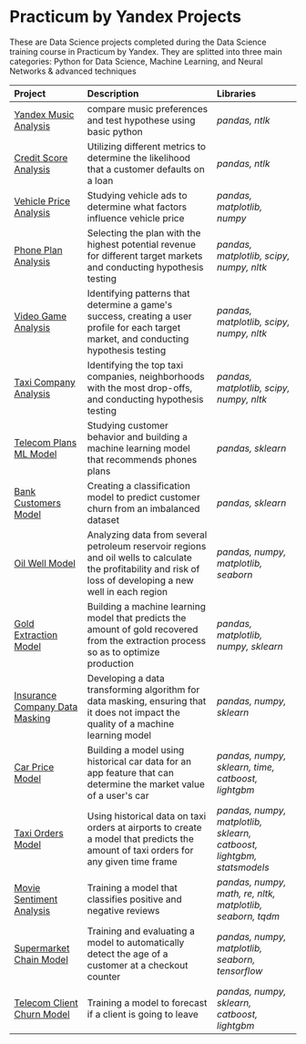 
# Practicum by Yandex Projects
These are Data Science projects completed during the Data Science training course in Practicum by Yandex.
They are splitted into three main categories: Python for Data Science, Machine Learning, and Neural Networks & advanced techniques

| Project               | Description                                                                                 | Libraries                      |
|:--------------------- |:------------------------------------------------------------------------------------------- |:------------------------------ |
|[Yandex Music Analysis](https://github.com/jiatan05/yandex-practicum-projects/tree/project-1 "Yandex Music Analysis")|compare music preferences and test hypothese using basic python|*pandas, ntlk*|
|[Credit Score Analysis](https://github.com/jiatan05/yandex-practicum-projects/tree/project-2 "Credit Score Analysis")|Utilizing different metrics to determine the likelihood that a customer defaults on a loan|*pandas, ntlk*|
|[Vehicle Price Analysis](https://github.com/jiatan05/yandex-practicum-projects/tree/project-3 "Vehicle Price Analysis")|Studying vehicle ads to determine what factors influence vehicle price|*pandas, matplotlib, numpy*|
|[Phone Plan Analysis](https://github.com/jiatan05/yandex-practicum-projects/tree/project-4 "Phone Plan Analysis")|Selecting the plan with the highest potential revenue for different target markets and conducting hypothesis testing|*pandas, matplotlib, scipy, numpy, nltk*|
|[Video Game Analysis](https://github.com/jiatan05/yandex-practicum-projects/tree/project-5 "Video Game Analysis")|Identifying patterns that determine a game's success, creating a user profile for each target market, and conducting hypothesis testing|*pandas, matplotlib, scipy, numpy, nltk*|
|[Taxi Company Analysis](https://github.com/jiatan05/yandex-practicum-projects/tree/project-6 "Taxi Company Analysis")|Identifying the top taxi companies, neighborhoods with the most drop-offs, and conducting hypothesis testing|*pandas, matplotlib, scipy, numpy, nltk*|
|[Telecom Plans ML Model](https://github.com/jiatan05/yandex-practicum-projects/tree/project-7 "Telecom Plans ML Model")|Studying customer behavior and building a machine learning model that recommends phones plans|*pandas, sklearn*|
|[Bank Customers Model](https://github.com/jiatan05/yandex-practicum-projects/tree/project-8 "Bank Customers Model")|Creating a classification model to predict customer churn from an imbalanced dataset|*pandas, sklearn*|
|[Oil Well Model](https://github.com/jiatan05/yandex-practicum-projects/tree/project-9 "Oil Well Model")|Analyzing data from several petroleum reservoir regions and oil wells to calculate the profitability and risk of loss of developing a new well in each region|*pandas, numpy, matplotlib, seaborn*|
|[Gold Extraction Model](https://github.com/jiatan05/yandex-practicum-projects/tree/project-10 "Gold Extraction Model")|Building a machine learning model that predicts the amount of gold recovered from the extraction process so as to optimize production|*pandas, matplotlib, numpy, sklearn*|
|[Insurance Company Data Masking](https://github.com/jiatan05/yandex-practicum-projects/tree/project-11 "Insurance Company Data Masking")|Developing a data transforming algorithm for data masking, ensuring that it does not impact the quality of a machine learning model|*pandas, numpy, sklearn*|
|[Car Price Model](https://github.com/jiatan05/yandex-practicum-projects/tree/project-12 "Car Price Model")|Building a model using historical car data for an app feature that can determine the market value of a user's car|*pandas, numpy, sklearn, time, catboost, lightgbm*|
|[Taxi Orders Model](https://github.com/jiatan05/yandex-practicum-projects/tree/project-13 "Taxi Orders Model")|Using historical data on taxi orders at airports to create a model that predicts the amount of taxi orders for any given time frame|*pandas, numpy, matplotlib, sklearn, catboost, lightgbm, statsmodels*|
|[Movie Sentiment Analysis](https://github.com/jiatan05/yandex-practicum-projects/tree/project-14 "Movie Sentiment Analysis")|Training a model that classifies positive and negative reviews|*pandas, numpy, math, re, nltk, matplotlib, seaborn, tqdm*|
|[Supermarket Chain Model](https://github.com/jiatan05/yandex-practicum-projects/tree/project-15 "Supermarket Chain Model")|Training and evaluating a model to automatically detect the age of a customer at a checkout counter|*pandas, numpy, matplotlib, seaborn, tensorflow*|
|[Telecom Client Churn Model](https://github.com/jiatan05/yandex-practicum-projects/tree/project-16 "Telecom Client Churn Model")|Training a model to forecast if a client is going to leave|*pandas, numpy, sklearn, catboost, lightgbm*|
